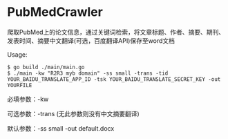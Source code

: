 # PubMedCrawler

爬取PubMed上的论文信息，通过关键词检索，将文章标题、作者、摘要、期刊、发表时间、摘要中文翻译(可选，百度翻译API)保存至word文档

Usage:
```
$ go build ./main/main.go
$ ./main -kw "R2R3 myb domain" -ss small -trans -tid YOUR_BAIDU_TRANSLATE_APP_ID -tsk YOUR_BAIDU_TRANSLATE_SECRET_KEY -out YOURFILE
```

必填参数：-kw


可选参数：-trans (无此参数则没有中文摘要翻译)


默认参数：-ss small -out default.docx
